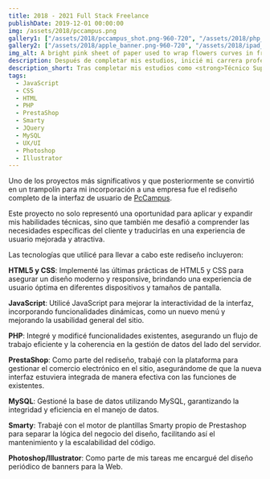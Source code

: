 ```yaml
---
title: 2018 - 2021 Full Stack Freelance
publishDate: 2019-12-01 00:00:00
img: /assets/2018/pccampus.png
gallery1: ["/assets/2018/pccampus_shot.png-960-720", "/assets/2018/php_code.png-960-720", "/assets/2018/pccampus_shot_prod.png-960-720", "/assets/2018/js_code.png-960-720"]
gallery2: ["/assets/2018/apple_banner.png-960-720", "/assets/2018/ipad_mini.png-960-720"]
img_alt: A bright pink sheet of paper used to wrap flowers curves in front of rich blue background
description: Después de completar mis estudios, inicié mi carrera profesional como desarrollador freelance, participando en diversos proyectos que abarcaron una amplia gama de tecnologías y desafíos. Uno de los proyectos más significativos y que posteriormente se convirtió en un trampolín para mi incorporación a una empresa fue el rediseño completo de la interfaz de usuario de PcCampus.net.
description_short: Tras completar mis estudios como <strong>Técnico Superior en Desarrollo de Aplicaciones Web</strong>, inicié mi carrera profesional como desarrollador freelance, participando en diversos proyectos que abarcaron una amplia gama de tecnologías y desafíos. 
tags:
  - JavaScript
  - CSS
  - HTML
  - PHP
  - PrestaShop
  - Smarty
  - JQuery
  - MySQL
  - UX/UI
  - Photoshop
  - Illustrator
---
```


Uno de los proyectos más significativos y que posteriormente se convirtió en un trampolín para mi incorporación a una empresa fue el rediseño completo de la interfaz de usuario de <a href="https://pccampus.net" target="_blank">PcCampus</a>.

Este proyecto no solo representó una oportunidad para aplicar y expandir mis habilidades técnicas, sino que también me desafió a comprender las necesidades específicas del cliente y traducirlas en una experiencia de usuario mejorada y atractiva.

Las tecnologías que utilicé para llevar a cabo este rediseño incluyeron:

**HTML5 y CSS**: Implementé las últimas prácticas de HTML5 y CSS para asegurar un diseño moderno y responsive, brindando una experiencia de usuario óptima en diferentes dispositivos y tamaños de pantalla.

**JavaScript**: Utilicé JavaScript para mejorar la interactividad de la interfaz, incorporando funcionalidades dinámicas, como un nuevo menú y mejorando la usabilidad general del sitio.

**PHP**: Integré y modificé funcionalidades existentes, asegurando un flujo de trabajo eficiente y la coherencia en la gestión de datos del lado del servidor.

**PrestaShop**: Como parte del rediseño, trabajé con la plataforma para gestionar el comercio electrónico en el sitio, asegurándome de que la nueva interfaz estuviera integrada de manera efectiva con las funciones de existentes.

**MySQL**: Gestioné la base de datos utilizando MySQL, garantizando la integridad y eficiencia en el manejo de datos.

**Smarty**: Trabajé con el motor de plantillas Smarty propio de Prestashop para separar la lógica del negocio del diseño, facilitando así el mantenimiento y la escalabilidad del código.

**Photoshop/Illustrator**: Como parte de mis tareas me encargué del diseño periódico de banners para la Web.
